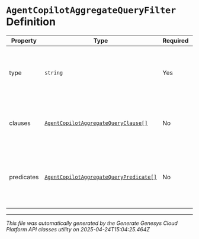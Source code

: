 # `AgentCopilotAggregateQueryFilter` Definition

| Property | Type | Required | Description |
|----------|------|----------|-------------|
| type | `string` | Yes | Boolean operation to apply to the provided predicates and clauses |
| clauses | [`AgentCopilotAggregateQueryClause[]`](agentcopilotaggregatequeryclause-definition.md) | No | Boolean 'and/or' logic with up to two-levels of nesting |
| predicates | [`AgentCopilotAggregateQueryPredicate[]`](agentcopilotaggregatequerypredicate-definition.md) | No | Like a three-word sentence: (attribute-name) (operator) (target-value). |

---

*This file was automatically generated by the Generate Genesys Cloud Platform API classes utility on 2025-04-24T15:04:25.464Z*